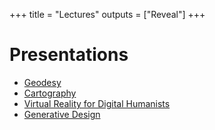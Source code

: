 +++
title = "Lectures"
outputs = ["Reveal"]
+++

# Presentations

* [Geodesy](/lectures/geodesy/)
* [Cartography](/lectures/cartography/)
* [Virtual Reality for Digital Humanists](/lectures/vr/)
* [Generative Design](/lectures/generative-design/)
